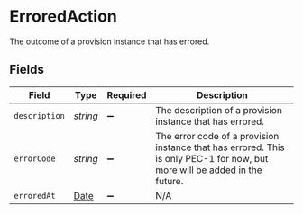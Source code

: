 # ErroredAction

 The outcome of a provision instance that has errored.



## Fields

| Field                                                                                                                        | Type                                                                                                                         | Required                                                                                                                     | Description                                                                                                                  |
| ---------------------------------------------------------------------------------------------------------------------------- | ---------------------------------------------------------------------------------------------------------------------------- | ---------------------------------------------------------------------------------------------------------------------------- | ---------------------------------------------------------------------------------------------------------------------------- |
| `description`                                                                                                                | *string*                                                                                                                     | :heavy_minus_sign:                                                                                                           |  The description of a provision instance that has errored.<br/>                                                              |
| `errorCode`                                                                                                                  | *string*                                                                                                                     | :heavy_minus_sign:                                                                                                           |  The error code of a provision instance that has errored. This is only PEC-1 for now, but more will be added in the future.<br/> |
| `erroredAt`                                                                                                                  | [Date](https://developer.mozilla.org/en-US/docs/Web/JavaScript/Reference/Global_Objects/Date)                                | :heavy_minus_sign:                                                                                                           | N/A                                                                                                                          |
